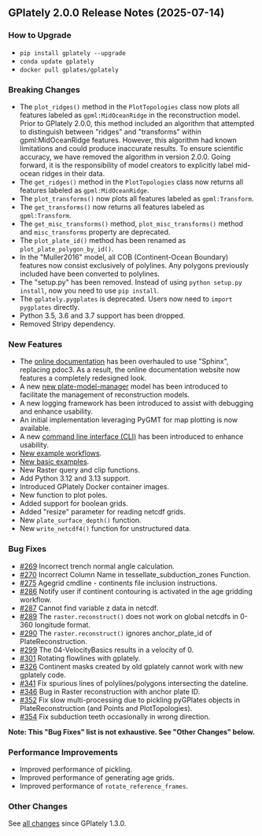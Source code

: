 ## GPlately 2.0.0 Release Notes (2025-07-14)


### How to Upgrade 
* `pip install gplately --upgrade`
* `conda update gplately`
* `docker pull gplates/gplately`

### Breaking Changes
* The `plot_ridges()` method in the `PlotTopologies` class now plots all features labeled as `gpml:MidOceanRidge` in the reconstruction model. Prior to GPlately 2.0.0, this method included an algorithm that attempted to distinguish between "ridges" and "transforms" within gpml:MidOceanRidge features. However, this algorithm had known limitations and could produce inaccurate results. To ensure scientific accuracy, we have removed the algorithm in version 2.0.0. Going forward, it is the responsibility of model creators to explicitly label mid-ocean ridges in their data.
* The `get_ridges()` method in the `PlotTopologies` class now returns all features labeled as `gpml:MidOceanRidge`.
* The `plot_transforms()` now plots all features labeled as `gpml:Transform`.
* The `get_transforms()` now returns all features labeled as `gpml:Transform`.
* The `get_misc_transforms()` method, `plot_misc_transforms()` method and `misc_transforms` property are deprecated. 
* The `plot_plate_id()` method has been renamed as `plot_plate_polygon_by_id()`.
* In the "Muller2016" model, all COB (Continent-Ocean Boundary) features now consist exclusively of polylines. Any polygons previously included have been converted to polylines.
* The "setup.py" has been removed. Instead of using `python setup.py install`, now you need to use `pip install`.
* The `gplately.pygplates` is deprecated. Users now need to `import pygplates` directly.
* Python 3.5, 3.6 and 3.7 support has been dropped.
* Removed Stripy dependency.

### New Features
* The [online documentation](https://gplates.github.io/gplately/) has been overhauled to use "Sphinx", replacing pdoc3. As a result, the online documentation website now features a completely redesigned look.
* A new [new plate-model-manager](https://pypi.org/project/plate-model-manager/) model has been introduced to facilitate the management of reconstruction models.
* A new logging framework has been introduced to assist with debugging and enhance usability.
* An initial implementation leveraging PyGMT for map plotting is now available.
* A new [command line interface (CLI)](https://gplates.github.io/gplately/latest/sphinx/html/command_line_interface.html) has been introduced to enhance usability.
* [New example workflows](https://gplates.github.io/gplately/latest/sphinx/html/examples.html#workflows).
* [New basic examples](https://gplates.github.io/gplately/latest/sphinx/html/examples.html#basics).
* New Raster query and clip functions.
* Add Python 3.12 and 3.13 support.
* Introduced GPlately Docker container images.
* New function to plot poles.
* Added support for boolean grids.
* Added "resize" parameter for reading netcdf grids.
* New `plate_surface_depth()` function.
* New `write_netcdf4()` function for unstructured data.

### Bug Fixes
* [#269](https://github.com/GPlates/gplately/pull/296) Incorrect trench normal angle calculation.
* [#270](https://github.com/GPlates/gplately/issues/270) Incorrect Column Name in tessellate_subduction_zones Function. 
* [#275](https://github.com/GPlates/gplately/issues/275) Agegrid cmdline - continents file inclusion instructions.
* [#286](https://github.com/GPlates/gplately/issues/286) Notify user if continent contouring is activated in the age gridding workflow.
* [#287](https://github.com/GPlates/gplately/issues/287) Cannot find variable z data in netcdf.
* [#289](https://github.com/GPlates/gplately/issues/289) The `raster.reconstruct()` does not work on global netcdfs in 0-360 longitude format.
* [#290](https://github.com/GPlates/gplately/issues/290) The `raster.reconstruct()` ignores anchor_plate_id of PlateReconstruction.  
* [#299](https://github.com/GPlates/gplately/issues/299) The 04-VelocityBasics results in a velocity of 0. 
* [#301](https://github.com/GPlates/gplately/issues/301) Rotating flowlines with gplately.
* [#326](https://github.com/GPlates/gplately/issues/326) Continent masks created by old gplately cannot work with new gplately code.
* [#341](https://github.com/GPlates/gplately/pull/341) Fix spurious lines of polylines/polygons intersecting the dateline. 
* [#346](https://github.com/GPlates/gplately/issues/346) Bug in Raster reconstruction with anchor plate ID.
* [#352](https://github.com/GPlates/gplately/issues/352) Fix slow multi-processing due to pickling pyGPlates objects in PlateReconstruction (and Points and PlotTopologies). 
* [#354](https://github.com/GPlates/gplately/issues/354) Fix subduction teeth occasionally in wrong direction. 

**Note: This "Bug Fixes" list is not exhaustive. See "Other Changes" below.**


### Performance Improvements 
* Improved performance of pickling.
* Improved performance of generating age grids.
* Improved performance of `rotate_reference_frames`.

### Other Changes
See [all changes](https://github.com/GPlates/gplately/compare/v1.3.0...v2.0.0) since GPlately 1.3.0.